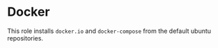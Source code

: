 # Docker

This role installs `docker.io` and `docker-compose` from the default ubuntu
repositories.

